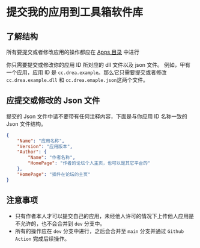 # 提交我的应用到工具箱软件库

## 了解结构
所有要提交或者修改应用的操作都应在 [Apps 目录](/Apps/) 中进行

你只需要提交或修改你的应用 ID 所对应的 dll 文件以及 json 文件。
例如，甲有一个应用，应用 ID 是 `cc.drea.example`。那么它只需要提交或者修改 `cc.drea.example.dll` 和 `cc.drea.emaple.json`这两个文件。

## 应提交或修改的 Json 文件
提交的 Json 文件中请不要带有任何注释内容，下面是与你应用 ID 名称一致的 Json 文件结构。
```json
{
    "Name": "应用名称",
    "Version": "应用版本",
    "Author": {
        "Name": "作者名称",
        "HomePage": "作者的论坛个人主页，也可以是其它平台的"
    },
    "HomePage": "插件在论坛的主页"
}
```

## 注意事项
- 只有作者本人才可以提交自己的应用，未经他人许可的情况下上传他人应用是不允许的，也不会合并到 `dev` 分支中。
- 所有的操作应在 `dev` 分支中进行，之后会合并至 `main` 分支并通过 `Github Action` 完成后续操作。